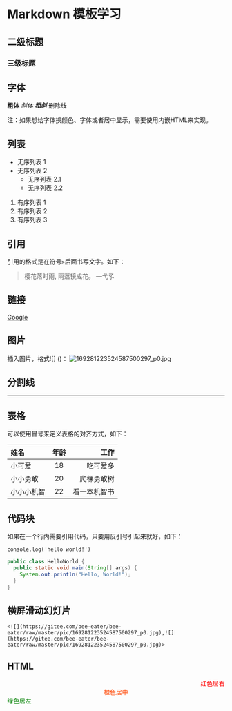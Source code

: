 # Markdown 模板学习

## 二级标题

### 三级标题

## 字体

**粗体** *斜体* ***粗斜*** ~~删除线~~

注：如果想给字体换颜色、字体或者居中显示，需要使用内嵌HTML来实现。

## 列表

- 无序列表 1
- 无序列表 2
    - 无序列表 2.1
    - 无序列表 2.2

1. 有序列表 1
2. 有序列表 2
3. 有序列表 3

## 引用

引用的格式是在符号`>`后面书写文字。如下：

> 樱花落时雨, 雨落镜成花。 —弋孓

## 链接

[Google](https://www.google.com)

## 图片

插入图片，格式![] ()：
![169281223524587500297_p0.jpg](https://gitee.com/bee-eater/bee-eater/raw/master/pic/169281223524587500297_p0.jpg)

## 分割线

---

## 表格

可以使用冒号来定义表格的对齐方式，如下：

| 姓名 | 年龄 | 工作 |
| :----- | :--: | -------: |
| 小可爱 | 18 | 吃可爱多 |
| 小小勇敢 | 20 | 爬棵勇敢树 |
| 小小小机智 | 22 | 看一本机智书 |

## 代码块

如果在一个行内需要引用代码，只要用反引号引起来就好，如下：

`console.log('hello world!')`

```java
public class HelloWorld {
  public static void main(String[] args) {
    System.out.println("Hello, World!");
  }
}
```

## 横屏滑动幻灯片

`<![](https://gitee.com/bee-eater/bee-eater/raw/master/pic/169281223524587500297_p0.jpg),![](https://gitee.com/bee-eater/bee-eater/raw/master/pic/169281223524587500297_p0.jpg)>`

## HTML

<span style="display:block;text-align:right;color:red;">红色居右</span>
<span style="display:block;text-align:center;color:orangered;">橙色居中</span>
<span style="display:block;text-align:left;color:green;">绿色居左</span>
